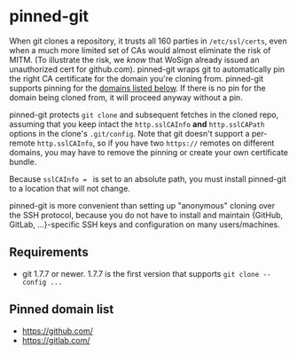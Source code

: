 # pinned-git

When git clones a repository, it trusts all 160 parties in `/etc/ssl/certs`, even when a much more limited set of CAs would almost eliminate the risk of MITM.  (To illustrate the risk, we *know* that WoSign already issued an unauthorized cert for github.com).  pinned-git wraps git to automatically pin the right CA certificate for the domain you're cloning from.  pinned-git supports pinning for the [domains listed below](#pinned-domain-list).  If there is no pin for the domain being cloned from, it will proceed anyway without a pin.

pinned-git protects `git clone` and subsequent fetches in the cloned repo, assuming that you keep intact the `http.sslCAInfo` **and** `http.sslCAPath` options in the clone's `.git/config`.  Note that git doesn't support a per-remote `http.sslCAInfo`, so if you have two `https://` remotes on different domains, you may have to remove the pinning or create your own certificate bundle.

Because `sslCAInfo = ` is set to an absolute path, you must install pinned-git to a location that will not change.

pinned-git is more convenient than setting up "anonymous" cloning over the SSH protocol, because you do not have to install and maintain {GitHub, GitLab, ...}-specific SSH keys and configuration on many users/machines.


## Requirements

*	git 1.7.7 or newer.  1.7.7 is the first version that supports `git clone --config ...`


## Pinned domain list

* https://github.com/
* https://gitlab.com/
